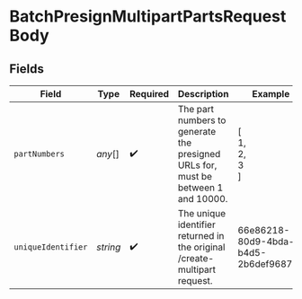 # BatchPresignMultipartPartsRequestBody


## Fields

| Field                                                                             | Type                                                                              | Required                                                                          | Description                                                                       | Example                                                                           |
| --------------------------------------------------------------------------------- | --------------------------------------------------------------------------------- | --------------------------------------------------------------------------------- | --------------------------------------------------------------------------------- | --------------------------------------------------------------------------------- |
| `partNumbers`                                                                     | *any*[]                                                                           | :heavy_check_mark:                                                                | The part numbers to generate the presigned URLs for, must be between 1 and 10000. | [<br/>1,<br/>2,<br/>3<br/>]                                                       |
| `uniqueIdentifier`                                                                | *string*                                                                          | :heavy_check_mark:                                                                | The unique identifier returned in the original /create-multipart request.         | 66e86218-80d9-4bda-b4d5-2b6def968705                                              |